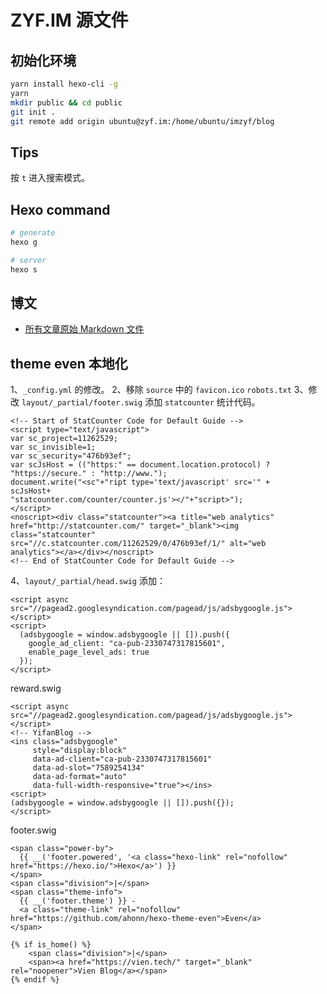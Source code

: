 # ZYF.IM 源文件

## 初始化环境

```bash
yarn install hexo-cli -g
yarn
mkdir public && cd public
git init .
git remote add origin ubuntu@zyf.im:/home/ubuntu/imzyf/blog
```

## Tips

按 `t` 进入搜索模式。

## Hexo command

```bash
# generate
hexo g

# server
hexo s
```

## 博文

- [所有文章原始 Markdown 文件](source/_posts)

## theme even 本地化

1、`_config.yml` 的修改。
2、移除 `source` 中的 `favicon.ico` `robots.txt`
3、修改 `layout/_partial/footer.swig` 添加 `statcounter` 统计代码。

```
<!-- Start of StatCounter Code for Default Guide -->
<script type="text/javascript">
var sc_project=11262529;
var sc_invisible=1;
var sc_security="476b93ef";
var scJsHost = (("https:" == document.location.protocol) ?
"https://secure." : "http://www.");
document.write("<sc"+"ript type='text/javascript' src='" +
scJsHost+
"statcounter.com/counter/counter.js'></"+"script>");
</script>
<noscript><div class="statcounter"><a title="web analytics"
href="http://statcounter.com/" target="_blank"><img
class="statcounter"
src="//c.statcounter.com/11262529/0/476b93ef/1/" alt="web
analytics"></a></div></noscript>
<!-- End of StatCounter Code for Default Guide -->
```

4、`layout/_partial/head.swig` 添加：

```
<script async src="//pagead2.googlesyndication.com/pagead/js/adsbygoogle.js"></script>
<script>
  (adsbygoogle = window.adsbygoogle || []).push({
    google_ad_client: "ca-pub-2330747317815601",
    enable_page_level_ads: true
  });
</script>
```

reward.swig

```
<script async src="//pagead2.googlesyndication.com/pagead/js/adsbygoogle.js"></script>
<!-- YifanBlog -->
<ins class="adsbygoogle"
     style="display:block"
     data-ad-client="ca-pub-2330747317815601"
     data-ad-slot="7589254134"
     data-ad-format="auto"
     data-full-width-responsive="true"></ins>
<script>
(adsbygoogle = window.adsbygoogle || []).push({});
</script>
```

footer.swig

```
<span class="power-by">
  {{ __('footer.powered', '<a class="hexo-link" rel="nofollow" href="https://hexo.io/">Hexo</a>') }}
</span>
<span class="division">|</span>
<span class="theme-info">
  {{ __('footer.theme') }} -
  <a class="theme-link" rel="nofollow" href="https://github.com/ahonn/hexo-theme-even">Even</a>
</span>

{% if is_home() %}
    <span class="division">|</span>
    <span><a href="https://vien.tech/" target="_blank" rel="noopener">Vien Blog</a></span>
{% endif %}
```
